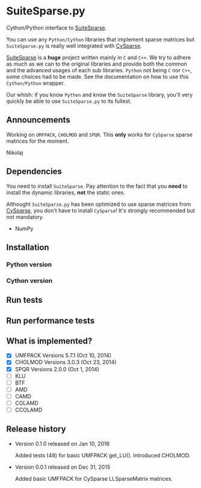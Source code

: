 # SuiteSparse.py

Cython/Python interface to [SuiteSparse](http://faculty.cse.tamu.edu/davis/suitesparse.html).

You can use any `Python/Cython` libraries that implement sparse matrices but `SuiteSparse.py` is really well 
integrated with [CySparse](https://github.com/PythonOptimizers/cysparse).

[SuiteSparse](http://faculty.cse.tamu.edu/davis/suitesparse.html) is a **huge** project written mainly in `C` and `C++`. We try to adhere 
as much as we can to the original libraries and provide both the common and the advanced usages of each sub libraries. `Python` not being `C` nor `C++`,
some choices had to be made. See the documentation on how to use this `Cython/Python` wrapper. 

Our whish: if you know `Python` and know
the `SuiteSparse` library, you'll very quickly be able to use `SuiteSparse.py` to its fullest.

## Announcements

Working on `UMFPACK`, `CHOLMOD` and `SPQR`. This **only** works for `CySparse` sparse matrices for the moment.

Nikolaj

## Dependencies

You need to install `SuiteSparse`. Pay attention to the fact that you **need** to install the dynamic libraries, **not** the static ones.

Althought `SuiteSparse.py` has been optimized to use sparse matrices from [CySparse](https://github.com/PythonOptimizers/cysparse), 
you don't have to install `CySparse`! It's strongly recommended but not mandatory.

- NumPy

## Installation

### Python version

### Cython version

## Run tests

## Run performance tests

## What is implemented?

- [x] UMFPACK Versions 5.7.1 (Oct 10, 2014)
- [x] CHOLMOD Versions 3.0.3 (Oct 23, 2014)
- [x] SPQR Versions 2.0.0 (Oct 1, 2014)
- [ ] KLU
- [ ] BTF
- [ ] AMD
- [ ] CAMD
- [ ] COLAMD
- [ ] CCOLAMD

## Release history

- Version 0.1.0 released on Jan 10, 2016
  
  Added tests (48) for basic UMFPACK get_LU().
  Introduced CHOLMOD.
  
- Version 0.0.1 released on Dec 31, 2015

  Added basic UMFPACK for CySparse LLSparseMatrix matrices.